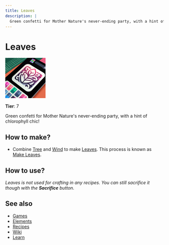```yaml
---
title: Leaves
description: |
  Green confetti for Mother Nature's never-ending party, with a hint of chlorophyll chic!
---
```

# Leaves

![](../images/item.leaves.png)

**Tier**: 7

Green confetti for Mother Nature's never-ending party, with a hint of chlorophyll chic!

## How to make?

* Combine [Tree](/wiki/elements/tree) and [Wind](/wiki/elements/wind) to make [Leaves](/wiki/elements/leaves). This process is known as [Make Leaves](/wiki/recipes/make-leaves).

## How to use?

_Leaves is not used for crafting in any recipes. You can still sacrifice it though with the **Sacrifice** button._

## See also

* [Games](/wiki/games)
* [Elements](/wiki/elements)
* [Recipes](/wiki/recipes)
* [Wiki](/wiki/index)
* [Learn](/learn/index)